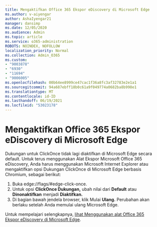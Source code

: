 ```yaml
---
title: Mengaktifkan Office 365 Ekspor eDiscovery di Microsoft Edge
ms.author: v-aiyengar
author: AshaIyengar21
manager: dansimp
ms.date: 12/05/2020
ms.audience: Admin
ms.topic: article
ms.service: o365-administration
ROBOTS: NOINDEX, NOFOLLOW
localization_priority: Normal
ms.collection: Admin_O365
ms.custom:
- "9003878"
- "6930"
- "11694"
- "9006005"
ms.openlocfilehash: 00b64ee8999ce47cac1f36a8fc3af32783e2e1a1
ms.sourcegitcommit: 94a687ebff18b0c61a9f049774a0682ba8b998e1
ms.translationtype: MT
ms.contentlocale: id-ID
ms.lasthandoff: 06/19/2021
ms.locfileid: "53023178"
---
```

# <a name="enable-office-365-ediscovery-export-tool-in-microsoft-edge"></a>Mengaktifkan Office 365 Ekspor eDiscovery di Microsoft Edge

Dukungan untuk ClickOnce tidak lagi diaktifkan di Microsoft Edge secara default. Untuk terus menggunakan Alat Ekspor Microsoft Office 365 eDiscovery, Anda harus menggunakan Microsoft Internet Explorer atau mengaktifkan opsi Dukungan ClickOnce di Microsoft Edge berbasis Chromium, sebagai berikut:

1. Buka edge://flags/#edge-click-once.
1. Untuk opsi **ClickOnce Dukungan,** ubah nilai dari **Default** atau **Dinonaktifkan** menjadi **Diaktifkan.**
1. Di bagian bawah jendela browser, klik Mulai **Ulang.** Perubahan akan berlaku setelah Anda memulai ulang Microsoft Edge.

Untuk mempelajari selengkapnya, [lihat Menggunakan alat Office 365 Ekspor eDiscovery di Microsoft Edge](https://go.microsoft.com/fwlink/?linkid=2111611).
